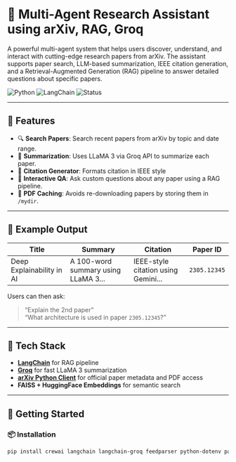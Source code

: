 
# 🧠 Multi-Agent Research Assistant using arXiv, RAG, Groq 

A powerful multi-agent system that helps users discover, understand, and interact with cutting-edge research papers from arXiv. The assistant supports paper search, LLM-based summarization, IEEE citation generation, and a Retrieval-Augmented Generation (RAG) pipeline to answer detailed questions about specific papers.

![Python](https://img.shields.io/badge/Python-3.9%2B-blue)
![LangChain](https://img.shields.io/badge/LangChain-Enabled-yellow)
![Status](https://img.shields.io/badge/Status-Prototype-green)

---

## 📌 Features

- 🔍 **Search Papers**: Search recent papers from arXiv by topic and date range.
- 🧠 **Summarization**: Uses LLaMA 3 via Groq API to summarize each paper.
- 📄 **Citation Generator**: Formats citation in IEEE style 
- 🧾 **Interactive QA**: Ask custom questions about any paper using a RAG pipeline.
- 💾 **PDF Caching**: Avoids re-downloading papers by storing them in `/mydir`.

---

## 📂 Example Output

| Title | Summary | Citation | Paper ID |
|-------|---------|----------|----------|
| Deep Explainability in AI | A 100-word summary using LLaMA 3... | IEEE-style citation using Gemini... | `2305.12345` |

Users can then ask:
> “Explain the 2nd paper”  
> “What architecture is used in paper `2305.12345`?”

---

## 🔧 Tech Stack

- **[LangChain](https://www.langchain.com/)** for RAG pipeline
- **[Groq](https://console.groq.com/)** for fast LLaMA 3 summarization
- **[arXiv Python Client](https://github.com/lukasschwab/arxiv.py)** for official paper metadata and PDF access
- **FAISS + HuggingFace Embeddings** for semantic search

---

## 🚀 Getting Started

### 📦 Installation

```bash
pip install crewai langchain langchain-groq feedparser python-dotenv pandas tqdm arxiv pypdf sentence-transformers faiss-cpu
